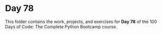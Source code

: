 # Day 78

This folder contains the work, projects, and exercises for **Day 78** of the 100 Days of Code: The Complete Python Bootcamp course.
